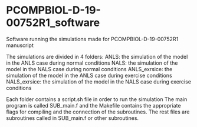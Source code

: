 # PCOMPBIOL-D-19-00752R1_software
Software running the simulations made for PCOMPBIOL-D-19-00752R1 manuscript


The simulations are divided in 4 folders:
  ANLS:             the simulation of the model in the ANLS case during normal conditions
  NALS:             the simulation of the model in the NALS case during normal conditions
  ANLS_exrsice:     the simulation of the model in the ANLS case during exercise conditions
  NALS_exrsice:     the simulation of the model in the NALS case during exercise conditions

Each folder contains a script.sh file in order to run the simulation
The main program is called SUB_main.f and the Makefile contains the appropriate flags for compiling and the connection of the subroutines.
The rest files are subroutines called in SUB_main.f or other subroutines.
